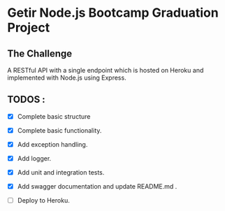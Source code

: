 # Getir Node.js Bootcamp Graduation Project

## The Challenge

A RESTful API with a single endpoint which is hosted on Heroku and implemented with Node.js using Express.

## TODOS :

- [x] Complete basic structure
- [x] Complete basic functionality.
- [x] Add exception handling.
- [x] Add logger.
- [x] Add unit and integration tests.
- [x] Add swagger documentation and update README.md .
- [ ] Deploy to Heroku.

